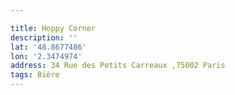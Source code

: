 ```yaml
---

title: Hoppy Corner
description: ''
lat: '48.8677486'
lon: '2.3474974'
address: 34 Rue des Petits Carreaux ,75002 Paris
tags: Bière
---
```

